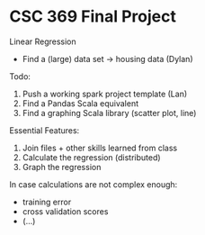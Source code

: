 # CSC 369 Final Project
Linear Regression

- Find a (large) data set -> housing data (Dylan)

Todo:
1. Push a working spark project template (Lan)
2. Find a Pandas Scala equivalent
3. Find a graphing Scala library (scatter plot, line)

Essential Features:
1. Join files + other skills learned from class
2. Calculate the regression (distributed)
3. Graph the regression

In case calculations are not complex enough:
- training error
- cross validation scores
- (...) 

